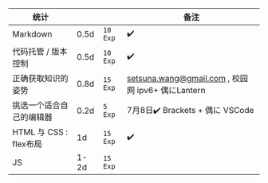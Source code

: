  

| 统计                     |      |          | 备注    |
| ------------------------| ---- | -------- |---------|
| Markdown                | 0.5d | `10 Exp` | 	✔️		|
| 代码托管 / 版本控制        | 0.5d | `10 Exp` |	✔️	|
| 正确获取知识的姿势       	| 0.8d | `15 Exp` |	setsuna.wang@gmail.com , 校园网 ipv6+ 偶にLantern	|
| 挑选一个适合自己的编辑器 	  | 0.2d | `5 Exp`  | 7月8日✔️ Brackets + 偶に VSCode |
| HTML 与 CSS : flex布局   | 1d   | `15 Exp`  |	✔️		|
| JS					| 1-2d | `15 Exp`| |